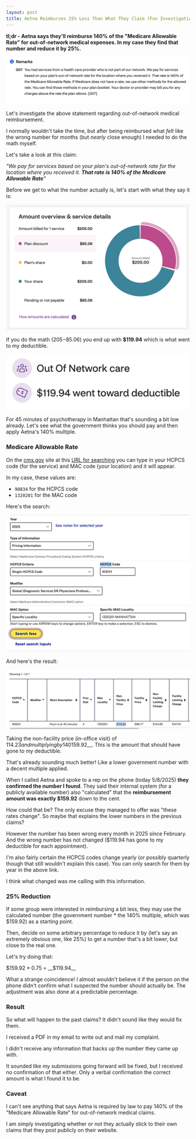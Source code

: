 ```yaml
---
layout: post
title: Aetna Reimburses 25% Less Than What They Claim (Fun Investigation)
---
```


__tl;dr - Aetna says they'll reimburse 140% of the "Medicare Allowable Rate" for out-of-network medical expenses. In my case they find that number and reduce it by 25%.__

![img](/img/140-claim.png)

Let's investigate the above statement regarding out-of-network medical reimbursement.

I normally wouldn't take the time, but after being reimbursed what _felt_ like the wrong number for months (but _nearly_ close enough) I needed to do the math myself.

Let's take a look at this claim:

_"We pay for services based on your plan's out-of-network rate for the location where you received it. __That rate is 140% of the Medicare Allowable Rate__"_

Before we get to what the number actually is, let's start with what they say it is:

![img](/img/aetna-breakdown.png)

If you do the math ($205-$85.06) you end up with __$119.94__ which is what went to my deductible. 

![deductible](/img/deductible.png)

For 45 minutes of psychotherapy in Manhattan that's sounding a bit low already. Let's see what the government thinks you should pay and then apply Aetna's 140% multiple.

### Medicare Allowable Rate

On the [cms.gov](https://cms.gov) site at this [URL for searching](https://www.cms.gov/medicare/physician-fee-schedule/search?Y=0&T=0&HT=0&CT=2&H1=90834&C=97&M=1) you can type in your HCPCS code (for the service) and MAC code (your location) and it will appear.

In my case, these values are:
* `90834` for the HCPCS code
* `1320201` for the MAC code

Here's the search:

![search](/img/cms-search.png)

And here's the result:

![result](/img/cms-result.png)

Taking the non-facility price (in-office visit) of $114.23 and multiplying by 140% you end up with __$159.92__. This is the amount that should have gone to my deductible.

That's already sounding much better! Like a lower government number with a decent multiple applied.

When I called Aetna and spoke to a rep on the phone (today 5/8/2025) __they confirmed the number I found__. They said their internal system (for a publicly available number) also "calculated" that the __reimbursement amount was exactly $159.92__ down to the cent. 

How could that be? The only excuse they managed to offer was "these rates change". So maybe that explains the lower numbers in the previous claims?

However the number has been wrong every month in 2025 since February. And the wrong number has not changed ($119.94 has gone to my deductible for each appointment).

I'm also fairly certain the HCPCS codes change yearly (or possibly quarterly though that still wouldn't explain this case). You can only search for them by year in the above link.

I think what changed was me calling with this information.

### 25% Reduction

If some group were interested in reimbursing a bit less, they may use the calculated number (the government number * the 140% multiple, which was $159.92) as a starting point. 

Then, decide on some arbitrary percentage to reduce it by (let's say an extremely obvious one, like 25%) to get a number that's a bit lower, but close to the real one.

Let's try doing that:

$159.92 * 0.75 = __$119.94__

What a strange coincidence! I almost wouldn't believe it if the person on the phone didn't confirm what I suspected the number should actually be. The adjustment was also done at a predictable percentage.

### Result

So what will happen to the past claims? It didn't sound like they would fix them. 

I received a PDF in my email to write out and mail my complaint.

I didn't receive any information that backs up the number they came up with.

It sounded like my submissions going forward will be fixed, but I received no confirmation of that either. Only a verbal confirmation the correct amount is what I found it to be.

### Caveat

I can't see anything that says Aetna is required by law to pay 140% of the "Medicare Allowable Rate" for out-of-network medical claims. 

I am simply investigating whether or not they actually stick to their own claims that they post publicly on their website.